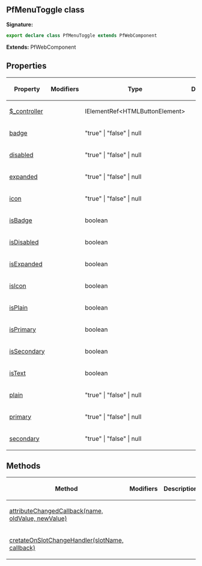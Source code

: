## PfMenuToggle class

**Signature:**

```typescript
export declare class PfMenuToggle extends PfWebComponent 
```
**Extends:** PfWebComponent

## Properties

<table><thead><tr><th>

Property


</th><th>

Modifiers


</th><th>

Type


</th><th>

Description


</th></tr></thead>
<tbody><tr><td>

[$\_controller](./unofficial-pf-v5-wc.pfmenutoggle.__controller.md)


</td><td>


</td><td>

IElementRef&lt;HTMLButtonElement&gt;


</td><td>


</td></tr>
<tr><td>

[badge](./unofficial-pf-v5-wc.pfmenutoggle.badge.md)


</td><td>


</td><td>

"true" \| "false" \| null


</td><td>


</td></tr>
<tr><td>

[disabled](./unofficial-pf-v5-wc.pfmenutoggle.disabled.md)


</td><td>


</td><td>

"true" \| "false" \| null


</td><td>


</td></tr>
<tr><td>

[expanded](./unofficial-pf-v5-wc.pfmenutoggle.expanded.md)


</td><td>


</td><td>

"true" \| "false" \| null


</td><td>


</td></tr>
<tr><td>

[icon](./unofficial-pf-v5-wc.pfmenutoggle.icon.md)


</td><td>


</td><td>

"true" \| "false" \| null


</td><td>


</td></tr>
<tr><td>

[isBadge](./unofficial-pf-v5-wc.pfmenutoggle.isbadge.md)


</td><td>


</td><td>

boolean


</td><td>


</td></tr>
<tr><td>

[isDisabled](./unofficial-pf-v5-wc.pfmenutoggle.isdisabled.md)


</td><td>


</td><td>

boolean


</td><td>


</td></tr>
<tr><td>

[isExpanded](./unofficial-pf-v5-wc.pfmenutoggle.isexpanded.md)


</td><td>


</td><td>

boolean


</td><td>


</td></tr>
<tr><td>

[isIcon](./unofficial-pf-v5-wc.pfmenutoggle.isicon.md)


</td><td>


</td><td>

boolean


</td><td>


</td></tr>
<tr><td>

[isPlain](./unofficial-pf-v5-wc.pfmenutoggle.isplain.md)


</td><td>


</td><td>

boolean


</td><td>


</td></tr>
<tr><td>

[isPrimary](./unofficial-pf-v5-wc.pfmenutoggle.isprimary.md)


</td><td>


</td><td>

boolean


</td><td>


</td></tr>
<tr><td>

[isSecondary](./unofficial-pf-v5-wc.pfmenutoggle.issecondary.md)


</td><td>


</td><td>

boolean


</td><td>


</td></tr>
<tr><td>

[isText](./unofficial-pf-v5-wc.pfmenutoggle.istext.md)


</td><td>


</td><td>

boolean


</td><td>


</td></tr>
<tr><td>

[plain](./unofficial-pf-v5-wc.pfmenutoggle.plain.md)


</td><td>


</td><td>

"true" \| "false" \| null


</td><td>


</td></tr>
<tr><td>

[primary](./unofficial-pf-v5-wc.pfmenutoggle.primary.md)


</td><td>


</td><td>

"true" \| "false" \| null


</td><td>


</td></tr>
<tr><td>

[secondary](./unofficial-pf-v5-wc.pfmenutoggle.secondary.md)


</td><td>


</td><td>

"true" \| "false" \| null


</td><td>


</td></tr>
</tbody></table>

## Methods

<table><thead><tr><th>

Method


</th><th>

Modifiers


</th><th>

Description


</th></tr></thead>
<tbody><tr><td>

[attributeChangedCallback(name, oldValue, newValue)](./unofficial-pf-v5-wc.pfmenutoggle.attributechangedcallback.md)


</td><td>


</td><td>


</td></tr>
<tr><td>

[cretateOnSlotChangeHandler(slotName, callback)](./unofficial-pf-v5-wc.pfmenutoggle.cretateonslotchangehandler.md)


</td><td>


</td><td>


</td></tr>
</tbody></table>
